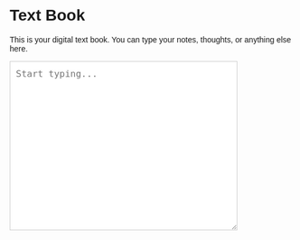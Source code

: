 <!DOCTYPE html>
<html lang="en">
<head>
    <meta charset="UTF-8">
    <meta name="viewport" content="width=device-width, initial-scale=1.0">
    <title>Text Book</title>
    <style>
        body {
            font-family: Arial, sans-serif;
            margin: 20px;
        }
        #textbox {
            width: 80%;
            height: 300px;
            border: 1px solid #ccc;
            padding: 10px;
            font-size: 16px;
            line-height: 1.5;
        }
    </style>
</head>
<body>
    <h1>Text Book</h1>
    <p>This is your digital text book. You can type your notes, thoughts, or anything else here.</p>
    <textarea id="textbox" placeholder="Start typing..."></textarea>
</body>
</html>

